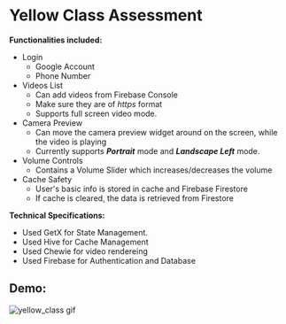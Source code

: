 # **Yellow Class Assessment**

**Functionalities included:**

 - Login
	 - Google Account
	 - Phone Number
 - Videos List
	 - Can add videos from Firebase Console
	 - Make sure they are of *https* format
	 - Supports full screen video mode.
 - Camera Preview
	 - Can move the camera preview widget around on the screen, while the video is playing
	 - Currently supports ***Portrait*** mode and ***Landscape Left*** mode.
 - Volume Controls
	- Contains a Volume Slider which increases/decreases the volume
- Cache Safety
	- User's basic info is stored in cache and Firebase Firestore
	- If cache is cleared, the data is retrieved from Firestore

**Technical Specifications:**
- Used GetX for State Management.
- Used Hive for Cache Management
- Used Chewie for video rendereing
- Used Firebase for Authentication and Database

## **Demo:**

![yellow_class gif](/demo/demo.gif)
